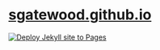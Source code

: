 # [sgatewood.github.io](https://sgatewood.github.io/)

[![Deploy Jekyll site to Pages](https://github.com/sgatewood/sgatewood.github.io/actions/workflows/pages.yml/badge.svg)](https://github.com/sgatewood/sgatewood.github.io/actions/workflows/pages.yml)

